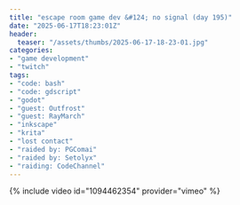 ```yaml
---
title: "escape room game dev &#124; no signal (day 195)"
date: "2025-06-17T18:23:01Z"
header:
  teaser: "/assets/thumbs/2025-06-17-18-23-01.jpg"
categories:
- "game development"
- "twitch"
tags:
- "code: bash"
- "code: gdscript"
- "godot"
- "guest: Outfrost"
- "guest: RayMarch"
- "inkscape"
- "krita"
- "lost contact"
- "raided by: PGComai"
- "raided by: Setolyx"
- "raiding: CodeChannel"
---
```

{% include video id="1094462354" provider="vimeo" %}
